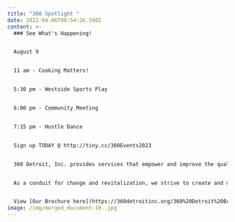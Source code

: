 ```yaml
---
title: "360 Spotlight "
date: 2022-04-06T00:54:26.598Z
content: >-
  ### See What's Happening!


  A﻿ugust 9 


  11 am - Cooking Matters!


  5﻿:30 pm - Westside Sports Play


  6﻿:00 pm - Community Meeting


  7﻿:15 pm - Hustle Dance


  Sign up TODAY @ http://tiny.cc/360Events2023


  360 Detroit, Inc. provides services that empower and improve the quality of life for individuals and families. We are dedicated to assisting people in becoming self-sufficient, anchored, stabilized and well-rounded community members.


  As a conduit for change and revitalization, we strive to create and maintain viable, safe communities within Detroit


  View [Our Brochure here](https://360detroitinc.org/360%20Detroit%20Brochure.pdf)!
image: /img/merged_document-10-.jpg
---
```


